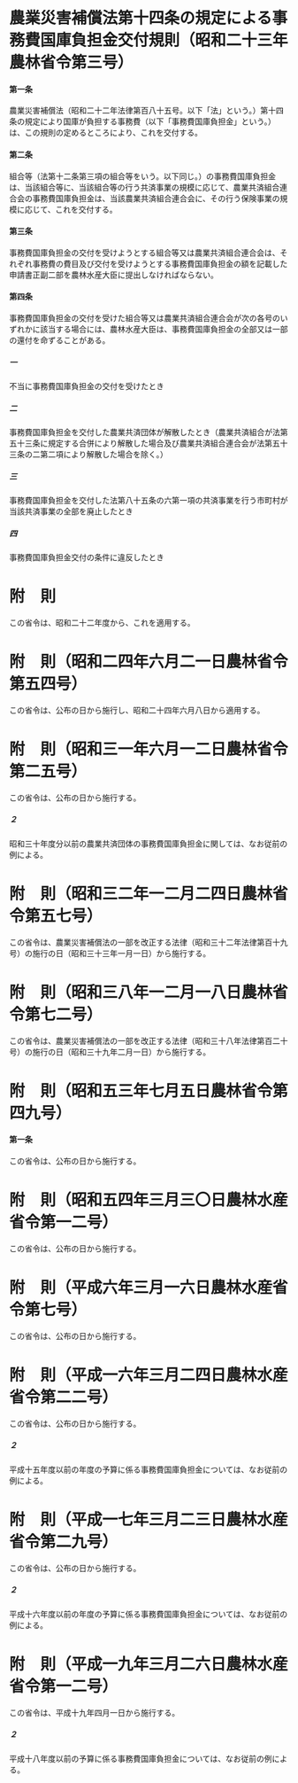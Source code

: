 # 農業災害補償法第十四条の規定による事務費国庫負担金交付規則（昭和二十三年農林省令第三号）
#### 第一条
農業災害補償法（昭和二十二年法律第百八十五号。以下「法」という。）第十四条の規定により国庫が負担する事務費（以下「事務費国庫負担金」という。）は、この規則の定めるところにより、これを交付する。
#### 第二条
組合等（法第十二条第三項の組合等をいう。以下同じ。）の事務費国庫負担金は、当該組合等に、当該組合等の行う共済事業の規模に応じて、農業共済組合連合会の事務費国庫負担金は、当該農業共済組合連合会に、その行う保険事業の規模に応じて、これを交付する。
#### 第三条
事務費国庫負担金の交付を受けようとする組合等又は農業共済組合連合会は、それぞれ事務費の費目及び交付を受けようとする事務費国庫負担金の額を記載した申請書正副二部を農林水産大臣に提出しなければならない。
#### 第四条
事務費国庫負担金の交付を受けた組合等又は農業共済組合連合会が次の各号のいずれかに該当する場合には、農林水産大臣は、事務費国庫負担金の全部又は一部の還付を命ずることがある。
##### 一
不当に事務費国庫負担金の交付を受けたとき
##### 二
事務費国庫負担金を交付した農業共済団体が解散したとき（農業共済組合が法第五十三条に規定する合併により解散した場合及び農業共済組合連合会が法第五十三条の二第二項により解散した場合を除く。）
##### 三
事務費国庫負担金を交付した法第八十五条の六第一項の共済事業を行う市町村が当該共済事業の全部を廃止したとき
##### 四
事務費国庫負担金交付の条件に違反したとき
# 附　則
この省令は、昭和二十二年度から、これを適用する。
# 附　則（昭和二四年六月二一日農林省令第五四号）
この省令は、公布の日から施行し、昭和二十四年六月八日から適用する。
# 附　則（昭和三一年六月一二日農林省令第二五号）
この省令は、公布の日から施行する。
##### ２
昭和三十年度分以前の農業共済団体の事務費国庫負担金に関しては、なお従前の例による。
# 附　則（昭和三二年一二月二四日農林省令第五七号）
この省令は、農業災害補償法の一部を改正する法律（昭和三十二年法律第百十九号）の施行の日（昭和三十三年一月一日）から施行する。
# 附　則（昭和三八年一二月一八日農林省令第七二号）
この省令は、農業災害補償法の一部を改正する法律（昭和三十八年法律第百二十号）の施行の日（昭和三十九年二月一日）から施行する。
# 附　則（昭和五三年七月五日農林省令第四九号）
#### 第一条
この省令は、公布の日から施行する。
# 附　則（昭和五四年三月三〇日農林水産省令第一二号）
この省令は、公布の日から施行する。
# 附　則（平成六年三月一六日農林水産省令第七号）
この省令は、公布の日から施行する。
# 附　則（平成一六年三月二四日農林水産省令第二二号）
この省令は、公布の日から施行する。
##### ２
平成十五年度以前の年度の予算に係る事務費国庫負担金については、なお従前の例による。
# 附　則（平成一七年三月二三日農林水産省令第二九号）
この省令は、公布の日から施行する。
##### ２
平成十六年度以前の年度の予算に係る事務費国庫負担金については、なお従前の例による。
# 附　則（平成一九年三月二六日農林水産省令第一二号）
この省令は、平成十九年四月一日から施行する。
##### ２
平成十八年度以前の予算に係る事務費国庫負担金については、なお従前の例による。
